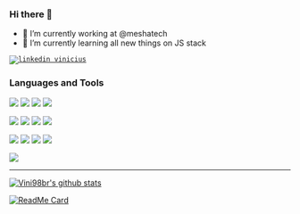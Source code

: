 ### Hi there 👋

- 🔭 I’m currently working at @meshatech
- 🌱 I’m currently learning all new things on JS stack

[<code><img src="https://img.shields.io/badge/linkedin-0077B5?style=for-the-badge&logo=linkedin&logoColor=white" alt="linkedin vinicius"/></code>](https://www.linkedin.com/in/vinicius-soran%C3%A7o/)

<!--
- 👯 I’m looking to collaborate on ...
- 🤔 I’m looking for help with ...
- 💬 Ask me about ...
- 📫 How to reach me: ...
- 😄 Pronouns: ...
- ⚡ Fun fact: ...
-->

### Languages and Tools

<code><img heigth="25px" src="https://www.vectorlogo.zone/logos/reactjs/reactjs-ar21.svg"></code>
<code><img heigth="25px" src="https://www.vectorlogo.zone/logos/gatsbyjs/gatsbyjs-ar21.svg"></code>
<code><img heigth="25px" src="https://www.vectorlogo.zone/logos/nodejs/nodejs-ar21.svg"></code>
<code><img heigth="25px" src="https://www.vectorlogo.zone/logos/typescriptlang/typescriptlang-ar21.svg"></code>

<!--<code><img heigth="5px" width="55px" src="https://d2eip9sf3oo6c2.cloudfront.net/tags/images/000/001/074/full/nextjs.png"></code>-->

<code><img heigth="25px" src="https://www.vectorlogo.zone/logos/git-scm/git-scm-ar21.svg"></code>
<code><img heigth="25px" src="https://www.vectorlogo.zone/logos/docker/docker-ar21.svg"></code>
<code><img heigth="25px" src="https://www.vectorlogo.zone/logos/mysql/mysql-ar21.svg"></code>
<code><img heigth="25px" src="https://www.vectorlogo.zone/logos/postgresql/postgresql-ar21.svg"></code>

<code><img heigth="25px" src="https://www.vectorlogo.zone/logos/jestjsio/jestjsio-ar21.svg"></code>
<code><img heigth="25px" src="https://www.vectorlogo.zone/logos/graphql/graphql-ar21.svg"></code>
<code><img heigth="25px" src="https://www.vectorlogo.zone/logos/expressjs/expressjs-ar21.svg"></code>
<code><img heigth="25px" src="https://www.vectorlogo.zone/logos/adonisjs/adonisjs-ar21.svg"></code>

<code><img heigth="25px" src="https://www.vectorlogo.zone/logos/sequelizejs/sequelizejs-ar21.svg"></code>
***


[![Vini98br's github stats](https://github-readme-stats.vercel.app/api?username=Vini98br&count_private=true&show_icons=true&theme=dracula)](https://github.com/anuraghazra/github-readme-stats)

<!--
[![Top Langs](https://github-readme-stats.vercel.app/api/top-langs/?username=Vini98br&count_private=true&theme=dracula)](https://github.com/anuraghazra/github-readme-stats)
-->

[![ReadMe Card](https://github-readme-stats.vercel.app/api/pin/?username=app-masters&repo=hubstaff-node-client&theme=dracula)](https://github.com/app-masters/hubstaff-node-client)
